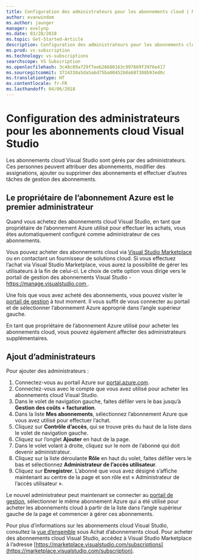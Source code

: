 ```yaml
---
title: Configuration des administrateurs pour les abonnements cloud | Microsoft Docs
author: evanwindom
ms.author: jaunger
manager: evelynp
ms.date: 03/28/2018
ms.topic: Get-Started-Article
description: Configuration des administrateurs pour les abonnements cloud
ms.prod: vs-subscription
ms.technology: vs-subscriptions
searchscope: VS Subscription
ms.openlocfilehash: 3c48c89a729f7eeb26680163c997669f3976e417
ms.sourcegitcommit: 3724338a5da5a6d75ba00452b0a607388b93ed0c
ms.translationtype: HT
ms.contentlocale: fr-FR
ms.lasthandoff: 04/06/2018
---
```

# <a name="setting-up-administrators-for-visual-studio-cloud-subscriptions"></a>Configuration des administrateurs pour les abonnements cloud Visual Studio

Les abonnements cloud Visual Studio sont gérés par des administrateurs.  Ces personnes peuvent attribuer des abonnements, modifier des assignations, ajouter ou supprimer des abonnements et effectuer d’autres tâches de gestion des abonnements. 

## <a name="the-azure-subscription-owner-is-the-first-administrator"></a>Le propriétaire de l’abonnement Azure est le premier administrateur 

Quand vous achetez des abonnements cloud Visual Studio, en tant que propriétaire de l’abonnement Azure utilisé pour effectuer les achats, vous êtes automatiquement configuré comme administrateur de ces abonnements. 

Vous pouvez acheter des abonnements cloud via [Visual Studio Marketplace](https://marketplace.visualstudio.com/subscriptions) ou en contactant un fournisseur de solutions cloud.  Si vous effectuez l’achat via Visual Studio Marketplace, vous aurez la possibilité de gérer les utilisateurs à la fin de celui-ci.  Le choix de cette option vous dirige vers le portail de gestion des abonnements Visual Studio - [ https://manage.visualstudio.com ](https://manage.visualstudio.com).

Une fois que vous avez acheté des abonnements, vous pouvez visiter le [portail de gestion](https://manage.visualstudio.com) à tout moment.  Il vous suffit de vous connecter au portail et de sélectionner l’abonnement Azure approprié dans l’angle supérieur gauche. 

En tant que propriétaire de l’abonnement Azure utilisé pour acheter les abonnements cloud, vous pouvez également affecter des administrateurs supplémentaires.

## <a name="adding-administrators"></a>Ajout d’administrateurs

Pour ajouter des administrateurs :
1. Connectez-vous au portail Azure sur [portal.azure.com](https://portal.azure.com).
2. Connectez-vous avec le compte que vous avez utilisé pour acheter les abonnements cloud Visual Studio.
3. Dans le volet de navigation gauche, faites défiler vers le bas jusqu’à **Gestion des coûts + facturation**.
4. Dans la liste **Mes abonnements**, sélectionnez l’abonnement Azure que vous avez utilisé pour effectuer l’achat.
5. Cliquez sur **Contrôle d’accès**, qui se trouve près du haut de la liste dans le volet de navigation gauche.  
6. Cliquez sur l’onglet **Ajouter** en haut de la page. 
7. Dans le volet volant à droite, cliquez sur le nom de l’abonné qui doit devenir administrateur.
8. Cliquez sur la liste déroulante **Rôle** en haut du volet, faites défiler vers le bas et sélectionnez **Administrateur de l’accès utilisateur**.
9. Cliquez sur **Enregistrer**.
L’abonné que vous avez désigné s’affiche maintenant au centre de la page et son rôle est « Administrateur de l’accès utilisateur ».  

Le nouvel administrateur peut maintenant se connecter au [portail de gestion](https://manage.visualstudio.com), sélectionner le même abonnement Azure qui a été utilisé pour acheter les abonnements cloud à partir de la liste dans l’angle supérieur gauche de la page et commencer à gérer ces abonnements. 


Pour plus d’informations sur les abonnements cloud Visual Studio, consultez la [vue d’ensemble](/vscloud-overview/) sous Achat d’abonnements cloud. Pour acheter des abonnements cloud Visual Studio, accédez à Visual Studio Marketplace à l’adresse [https://marketplace.visualstudio.com/subscriptions](https://marketplace.visualstudio.com/subscription). 

